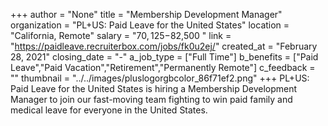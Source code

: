 +++
author = "None"
title = "Membership Development Manager"
organization = "PL+US: Paid Leave for the United States"
location = "California, Remote"
salary = "$70,125-$82,500 "
link = "https://paidleave.recruiterbox.com/jobs/fk0u2ej/"
created_at = "February 28, 2021"
closing_date = "-"
a_job_type = ["Full Time"]
b_benefits = ["Paid Leave","Paid Vacation","Retirement","Permanently Remote"]
c_feedback = ""
thumbnail = "../../images/pluslogorgbcolor_86f71ef2.png"
+++
PL+US: Paid Leave for the United States is hiring a Membership Development Manager to join our fast-moving team fighting to win paid family and medical leave for everyone in the United States.